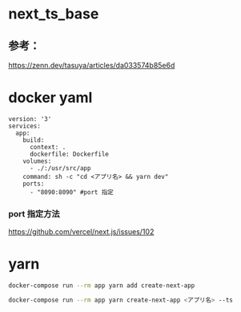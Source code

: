 # next_ts_base

## 参考：
https://zenn.dev/tasuya/articles/da033574b85e6d


# docker yaml
```
version: '3'
services:
  app:
    build:
      context: .
      dockerfile: Dockerfile
    volumes:
      - ./:/usr/src/app 
    command: sh -c "cd <アプリ名> && yarn dev"
    ports:
      - "8090:8090" #port 指定
```

### port 指定方法
https://github.com/vercel/next.js/issues/102



# yarn
```bash
docker-compose run --rm app yarn add create-next-app
```

```bash
docker-compose run --rm app yarn create-next-app <アプリ名> --ts
```